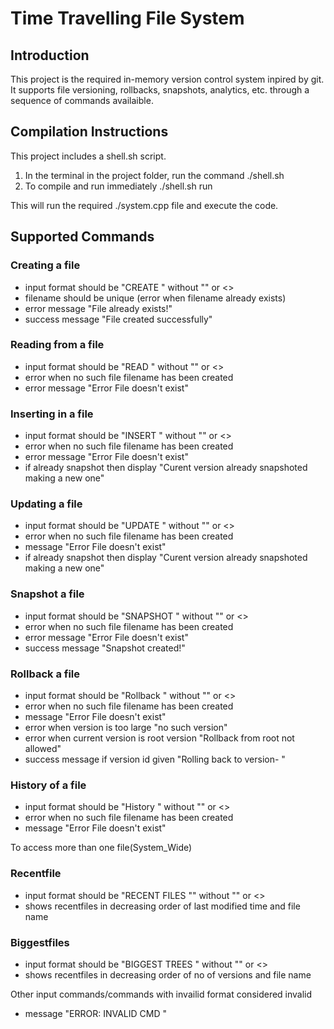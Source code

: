 # Time Travelling File System

## Introduction

This project is the required in-memory version control system inpired by git. It supports file versioning, rollbacks, snapshots, analytics, etc. through a sequence of commands availaible.

## Compilation Instructions
This project includes a shell.sh script.
1. In the terminal in the project folder, run the command
./shell.sh
2. To compile and run immediately
./shell.sh run

This will run the required ./system.cpp file and execute the code.


## Supported Commands

### Creating a file 
- input format should be "CREATE <filename>" without "" or <>
- filename should be unique (error when filename already exists)
- error message "File already exists!"
- success message "File <filename> created successfully"

### Reading from a file
- input format should be "READ <filename>" without "" or <>
- error when no such file filename has been created 
- error message "Error File doesn't exist"


### Inserting in a file
- input format should be "INSERT <filename> <content>" without "" or <>
- error when no such file filename has been created 
- error message "Error File doesn't exist"
- if already snapshot then display "Curent version already snapshoted making a new one"

### Updating a file 
- input format should be "UPDATE <filename> <content>" without "" or <>
- error when no such file filename has been created 
- message "Error File doesn't exist"
- if already snapshot then display "Curent version already snapshoted making a new one"


### Snapshot a file
- input format should be "SNAPSHOT <filename> <message>" without "" or <>
- error when no such file filename has been created 
- error message "Error File doesn't exist"
- success message "Snapshot created!"

### Rollback a file
- input format should be "Rollback <filename> <version>" without "" or <>
- error when no such file filename has been created 
- message "Error File doesn't exist"
- error when version is too large "no such version"
- error when current version is root version "Rollback from root not allowed" 
- success message if version id given "Rolling back to version- <version>"

### History of a file 
- input format should be "History <filename>" without "" or <>
- error when no such file filename has been created 
- message "Error File doesn't exist"

To access more than one file(System_Wide)

### Recentfile
- input format should be "RECENT FILES "<num>" without "" or <>
- shows recentfiles in decreasing order of last modified time and file name

### Biggestfiles
- input format should be "BIGGEST TREES <num> " without "" or <>
- shows recentfiles in decreasing order of no of versions and file name



Other input commands/commands with invailid format considered invalid
- message "ERROR: INVALID CMD <COMMAND>"

